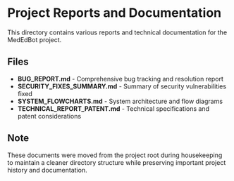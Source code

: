 # Project Reports and Documentation

This directory contains various reports and technical documentation for the MedEdBot project.

## Files

- **BUG_REPORT.md** - Comprehensive bug tracking and resolution report
- **SECURITY_FIXES_SUMMARY.md** - Summary of security vulnerabilities fixed
- **SYSTEM_FLOWCHARTS.md** - System architecture and flow diagrams
- **TECHNICAL_REPORT_PATENT.md** - Technical specifications and patent considerations

## Note

These documents were moved from the project root during housekeeping to maintain a cleaner directory structure while preserving important project history and documentation.